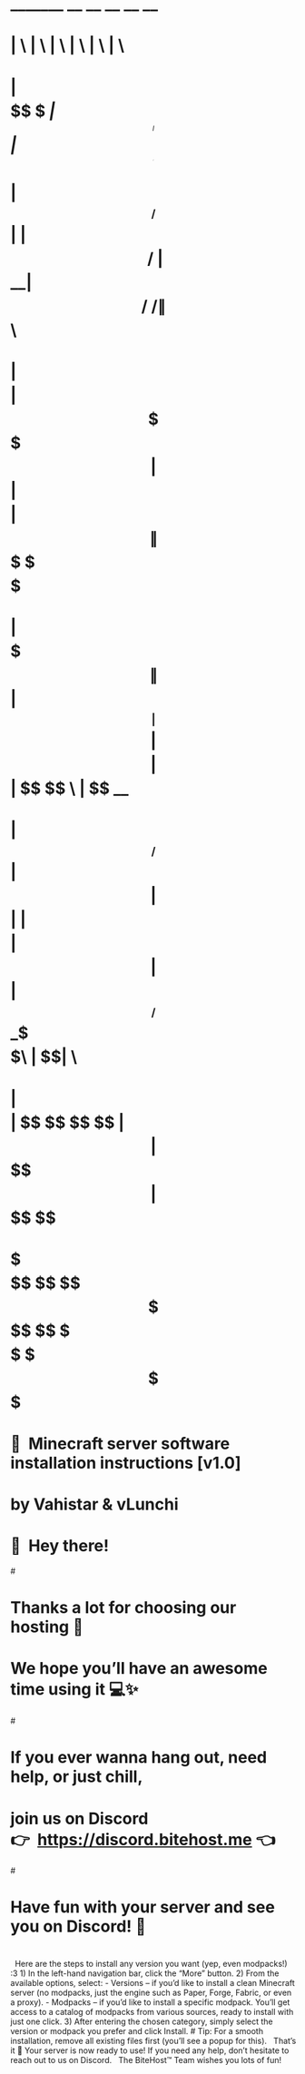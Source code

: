#     _______   __    __                __    __                        __     
#    |       \ |  \  |  \              |  \  |  \                      |  \    
#    | $$$$$$$\ \$$ _| $$_     ______  | $$  | $$  ______    _______  _| $$_   
#    | $$__/ $$|  \|   $$ \   /      \ | $$__| $$ /      \  /       \|   $$ \  
#    | $$    $$| $$ \$$$$$$  |  $$$$$$\| $$    $$|  $$$$$$\|  $$$$$$$ \$$$$$$  
#    | $$$$$$$\| $$  | $$ __ | $$    $$| $$$$$$$$| $$  | $$ \$$    \   | $$ __ 
#    | $$__/ $$| $$  | $$|  \| $$$$$$$$| $$  | $$| $$__/ $$ _\$$$$$$\  | $$|  \
#    | $$    $$| $$   \$$  $$ \$$     \| $$  | $$ \$$    $$|       $$   \$$  $$
#     \$$$$$$$  \$$    \$$$$   \$$$$$$$ \$$   \$$  \$$$$$$  \$$$$$$$     \$$$$ 
#                                                                              
#     🚀  Minecraft server software installation instructions [v1.0]                                                                          
#     by Vahistar & vLunchi     
#                      
#
#
#     🎉  Hey there!                        
# 
#     Thanks a lot for choosing our hosting 🚀  
#     We hope you’ll have an awesome time using it 💻✨  
# 
#     If you ever wanna hang out, need help, or just chill,  
#     join us on Discord 👉  https://discord.bitehost.me 👈
# 
#     Have fun with your server and see you on Discord! 👋
#
 
      Here are the steps to install any version you want (yep, even modpacks!) :3
      1) In the left-hand navigation bar, click the “More” button.
      2) From the available options, select:
          - Versions – if you’d like to install a clean Minecraft server (no modpacks, just the engine such as Paper, Forge, Fabric, or even a proxy).
          - Modpacks – if you’d like to install a specific modpack. You’ll get access to a catalog of modpacks from various sources, ready to install with just one click.
      3) After entering the chosen category, simply select the version or modpack you prefer and click Install.
          # Tip: For a smooth installation, remove all existing files first (you’ll see a popup for this).
 
      That’s it 🎉
      Your server is now ready to use! If you need any help, don’t hesitate to reach out to us on Discord.
 
      The BiteHost™ Team wishes you lots of fun!


